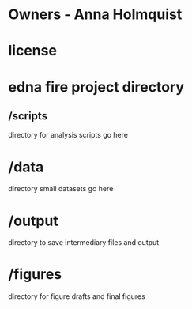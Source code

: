 # Owners - Anna Holmquist
# license
# edna fire project directory

## /scripts
directory for analysis scripts go here

# /data
directory small datasets go here

# /output
directory to save intermediary files and output

# /figures
directory for figure drafts and final figures
